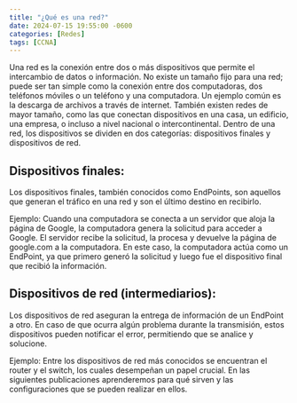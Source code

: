 ```yaml
---
title: "¿Qué es una red?"
date: 2024-07-15 19:55:00 -0600
categories: [Redes]
tags: [CCNA]
---
```


Una red es la conexión entre dos o más dispositivos que permite el intercambio de datos o información. No existe un tamaño fijo para una red; puede ser tan simple como la conexión entre dos computadoras, dos teléfonos móviles o un teléfono y una computadora.
Un ejemplo común es la descarga de archivos a través de internet. También existen redes de mayor tamaño, como las que conectan dispositivos en una casa, un edificio, una empresa, o incluso a nivel nacional o intercontinental.
Dentro de una red, los dispositivos se dividen en dos categorías: dispositivos finales y dispositivos de red.

## **Dispositivos finales:**
Los dispositivos finales, también conocidos como EndPoints, son aquellos que generan el tráfico en una red y son el último destino en recibirlo.

Ejemplo: Cuando una computadora se conecta a un servidor que aloja la página de Google, la computadora genera la solicitud para acceder a Google. El servidor recibe la solicitud, la procesa y devuelve la página de google.com a la computadora. En este caso, la computadora actúa como un EndPoint, ya que primero generó la solicitud y luego fue el dispositivo final que recibió la información.

## **Dispositivos de red (intermediarios):**
Los dispositivos de red aseguran la entrega de información de un EndPoint a otro. En caso de que ocurra algún problema durante la transmisión, estos dispositivos pueden notificar el error, permitiendo que se analice y solucione.

Ejemplo: Entre los dispositivos de red más conocidos se encuentran el router y el switch, los cuales desempeñan un papel crucial. En las siguientes publicaciones aprenderemos para qué sirven y las configuraciones que se pueden realizar en ellos.